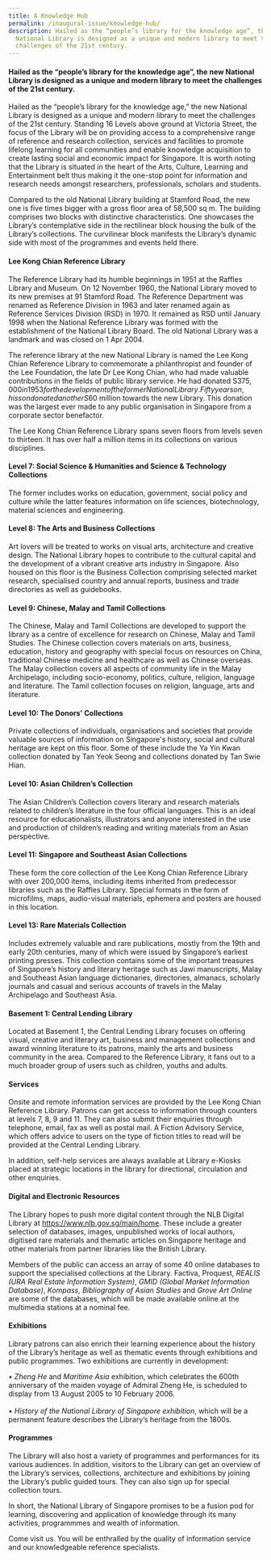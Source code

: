 ```yaml
---
title: A Knowledge Hub
permalink: /inaugural-issue/knowledge-hub/
description: Hailed as the “people’s library for the knowledge age”, the new
  National Library is designed as a unique and modern library to meet the
  challenges of the 21st century.
---
```

#### Hailed as the “people’s library for the knowledge age”, the new National Library is designed as a unique and modern library to meet the challenges of the 21st century.
 
Hailed as the “people’s library for the knowledge age,” the new National Library is designed as a unique and modern library to meet the challenges of the 21st century. Standing 16 Levels above ground at Victoria Street, the focus of the Library will be on providing access to a comprehensive range of reference and research collection, services and facilities to promote lifelong learning for all communities and enable knowledge acquisition to create lasting social and economic impact for Singapore. It is worth noting that the Library is situated in the heart of the Arts, Culture, Learning and Entertainment belt thus making it the one-stop point for information and research needs amongst researchers, professionals, scholars and students.

Compared to the old National Library building at Stamford Road, the new one is five times bigger with a gross floor area of 58,500 sq m. The building comprises two blocks with distinctive characteristics. One showcases the Library’s contemplative side in the rectilinear block housing the bulk of the Library’s collections. The curvilinear block manifests the Library’s dynamic side with most of the programmes and events held there.

#### **Lee Kong Chian Reference Library**

The Reference Library had its humble beginnings in 1951 at the Raffles Library and Museum. On 12 November 1960, the National Library moved to its new premises at 91 Stamford Road. The Reference Department was renamed as Reference Division in 1963 and later renamed again as Reference Services Division (RSD) in 1970. It remained as RSD until January 1998 when the National Reference Library was formed with the establishment of the National Library Board. The old National Library was a landmark and was closed on 1 Apr 2004.

The reference library at the new National Library is named the Lee Kong Chian Reference Library to commemorate a philanthropist and founder of the Lee Foundation, the late Dr Lee Kong Chian, who had made valuable contributions in the fields of public library service. He had donated S$375,000 in 1953 for the development of the former National Library. Fifty years on, his son donated another S$60 million towards the new Library. This donation was the largest ever made to any public organisation in Singapore from a corporate sector benefactor.

The Lee Kong Chian Reference Library spans seven floors from levels seven to thirteen. It has over half a million items in its collections on various disciplines.

#### **Level 7: Social Science &amp; Humanities and Science &amp; Technology Collections**
The former includes works on education, government, social policy and culture while the latter features information on life sciences, biotechnology, material sciences and engineering.

#### **Level 8: The Arts and Business Collections**
Art lovers will be treated to works on visual arts, architecture and creative design. The National Library hopes to contribute to the cultural capital and the development of a vibrant creative arts industry in Singapore. Also housed on this floor is the Business Collection comprising selected market research, specialised country and annual reports, business and trade directories as well as guidebooks.

#### **Level 9: Chinese, Malay and Tamil Collections**
The Chinese, Malay and Tamil Collections are developed to support the library as a centre of excellence for research on Chinese, Malay and Tamil Studies. The Chinese collection covers materials on arts, business, education, history and geography with special focus on resources on China, traditional Chinese medicine and healthcare as well as Chinese overseas. The Malay collection covers all aspects of community life in the Malay Archipelago, including socio-economy, politics, culture, religion, language and literature. The Tamil collection focuses on religion, language, arts and literature.

#### **Level 10: The Donors' Collections**
Private collections of individuals, organisations and societies that provide valuable sources of information on Singapore's history, social and cultural heritage are kept on this floor. Some of these include the Ya Yin Kwan collection donated by Tan Yeok Seong and collections donated by Tan Swie Hian.

#### **Level 10: Asian Children’s Collection**
The Asian Children’s Collection covers literary and research materials related to children’s literature in the four official languages. This is an ideal resource for educationalists, illustrators and anyone interested in the use and production of children’s reading and writing materials from an Asian perspective.

#### **Level 11: Singapore and Southeast Asian Collections**
These form the core collection of the Lee Kong Chian Reference Library with over 200,000 items, including items inherited from predecessor libraries such as the Raffles Library. Special formats in the form of microfilms, maps, audio-visual materials, ephemera and posters are housed in this location.

#### **Level 13: Rare Materials Collection**
Includes extremely valuable and rare publications, mostly from the 19th and early 20th centuries, many of which were issued by Singapore’s earliest printing presses. This collection contains some of the important treasures of Singapore’s history and literary heritage such as Jawi manuscripts, Malay and Southeast Asian language dictionaries, directories, almanacs, scholarly journals and casual and serious accounts of travels in the Malay Archipelago and Southeast Asia.

#### **Basement 1: Central Lending Library**
Located at Basement 1, the Central Lending Library focuses on offering visual, creative and literary art, business and management collections and award winning literature to its patrons, mainly the arts and business community in the area. Compared to the Reference Library, it fans out to a much broader group of users such as children, youths and adults.

#### **Services**
Onsite and remote information services are provided by the Lee Kong Chian Reference Library. Patrons can get access to information through counters at levels 7, 8, 9 and 11. They can also submit their enquiries through telephone, email, fax as well as postal mail. A Fiction Advisory Service, which offers advice to users on the type of fiction titles to read will be provided at the Central Lending Library. 

In addition, self-help services are always available at Library e-Kiosks placed at strategic locations in the library for directional, circulation and other enquiries.

#### **Digital and Electronic Resources**
The Library hopes to push more digital content through the NLB Digital Library at <a href="https://www.nlb.gov.sg/main/home">https://www.nlb.gov.sg/main/home</a>. These include a greater selection of databases, images, unpublished works of local authors, digitised rare materials and thematic articles on Singapore heritage and other materials from partner libraries like the British Library. 

Members of the public can access an array of some 40 online databases to support the specialised collections at the Library. Factiva, Proquest, *REALIS (URA Real Estate Information System)*, *GMID (Global Market Information Database)*, *Kompass, Bibliography of Asian Studies* and *Grove Art Online* are some of the databases, which will be made available online at the multimedia stations at a nominal fee.

#### **Exhibitions**
Library patrons can also enrich their learning experience about the history of the Library’s heritage as well as thematic events through exhibitions and public programmes. Two exhibitions are currently in development:

• *Zheng He* and *Maritime Asia* exhibition, which celebrates the 600th anniversary of the maiden voyage of Admiral Zheng He, is scheduled to display from 13 August 2005 to 10 February 2006. <br><br>  • *History of the National Library of Singapore exhibition*, which will be a permanent feature describes the Library’s heritage from the 1800s.

#### **Programmes**
The Library will also host a variety of programmes and performances for its various audiences. In addition, visitors to the Library can get an overview of the Library’s services, collections, architecture and exhibitions by joining the Library’s public guided tours. They can also sign up for special collection tours.

In short, the National Library of Singapore promises to be a fusion pod for learning, discovering and application of knowledge through its many activities, programmmes and wealth of information.

Come visit us. You will be enthralled by the quality of information service and our knowledgeable reference specialists.


